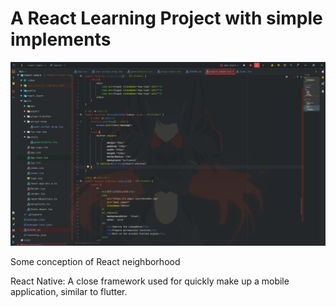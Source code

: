 # A React Learning Project with simple implements

![image.png](assets/image.png)

Some conception of React neighborhood

React Native: A close framework used for quickly make up a mobile 
application, similar to flutter.

